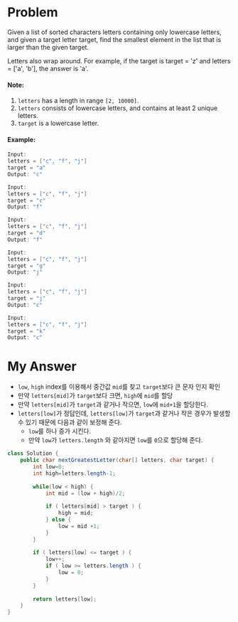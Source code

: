 # Problem

Given a list of sorted characters letters containing only lowercase letters, and given a target letter target, find the smallest element in the list that is larger than the given target.

Letters also wrap around. For example, if the target is target = 'z' and letters = ['a', 'b'], the answer is 'a'.

#### Note:

1. `letters` has a length in range `[2, 10000]`.
2. `letters` consists of lowercase letters, and contains at least 2 unique letters.
3. `target` is a lowercase letter.

#### Example:

```swift
Input:
letters = ["c", "f", "j"]
target = "a"
Output: "c"

Input:
letters = ["c", "f", "j"]
target = "c"
Output: "f"

Input:
letters = ["c", "f", "j"]
target = "d"
Output: "f"

Input:
letters = ["c", "f", "j"]
target = "g"
Output: "j"

Input:
letters = ["c", "f", "j"]
target = "j"
Output: "c"

Input:
letters = ["c", "f", "j"]
target = "k"
Output: "c"
```


# My Answer

* `low`, `high` index를 이용해서 중간값 `mid`를 찾고 `target`보다 큰 문자 인지 확인
* 만약 `letters[mid]`가 `target`보다 크면, `high`에 `mid`를 할당
* 만약 `letters[mid]`가 `target`과 같거나 작으면, `low`에 `mid+1`을 할당한다.
* `letters[low]`가 정답인데, `letters[low]`가 `target`과 같거나 작은 경우가 발생할 수 있기 때문에 다음과 같이 보정해 준다.
  * `low`를 하나 증가 시킨다.
  * 만약 `low`가 `letters.length` 와 같아지면 `low`를 `0`으로 할당해 준다. 
  
```java
class Solution {
    public char nextGreatestLetter(char[] letters, char target) {
        int low=0;
        int high=letters.length-1;
        
        while(low < high) {
            int mid = (low + high)/2;
            
            if ( letters[mid] > target ) {
                high = mid;
            } else {
                low = mid +1;
            }            
        }
        
        if ( letters[low] <= target ) {
            low++;
            if ( low >= letters.length ) {
                low = 0;
            }
        }
        
        return letters[low];
    }
}
```